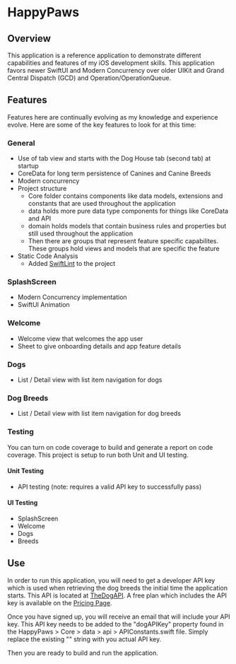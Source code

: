 # HappyPaws

## Overview
This application is a reference application to demonstrate different capabilities and features
of my iOS development skills. This application favors newer SwiftUI and Modern Concurrency over
older UIKit and Grand Central Dispatch (GCD) and Operation/OperationQueue.

## Features
Features here are continually evolving as my knowledge and experience evolve. Here are some of
the key features to look for at this time:

### General
- Use of tab view and starts with the Dog House tab (second tab) at startup
- CoreData for long term persistence of Canines and Canine Breeds
- Modern concurrency
- Project structure
  - Core folder contains components like data models, extensions and constants that are used throughout the application
  - data holds more pure data type components for things like CoreData and API
  - domain holds models that contain business rules and properties but still used throughout the application
  - Then there are groups that represent feature specific capabilites. These groups hold views and models that are specific the feature
- Static Code Analysis
  - Added [SwiftLint](https://github.com/realm/SwiftLint) to the project

### SplashScreen
- Modern Concurrency implementation
- SwiftUI Animation

### Welcome
- Welcome view that welcomes the app user
- Sheet to give onboarding details and app feature details

### Dogs
- List / Detail view with list item navigation for dogs

### Dog Breeds
- List / Detail view with list item navigation for dog breeds

### Testing
You can turn on code coverage to build and generate a report on code coverage. This project is setup
to run both Unit and UI testing.

#### Unit Testing
- API testing (note: requires a valid API key to successfully pass)

#### UI Testing
- SplashScreen
- Welcome
- Dogs
- Breeds

## Use
In order to run this application, you will need to get a developer API key which is used
when retrieving the dog breeds the initial time the application starts. This API is
located at [TheDogAPI](https://thedogapi.com). A free plan which includes the API key
is available on the [Pricing Page](https://thedogapi.com/#pricing).

Once you have signed up, you will receive an email that will include your API key.
This API key needs to be added to the "dogAPIKey" property found in the HappyPaws > 
Core > data > api > APIConstants.swift file. Simply replace the existing "<your API key here>"
string with you actual API key.

Then you are ready to build and run the application.

